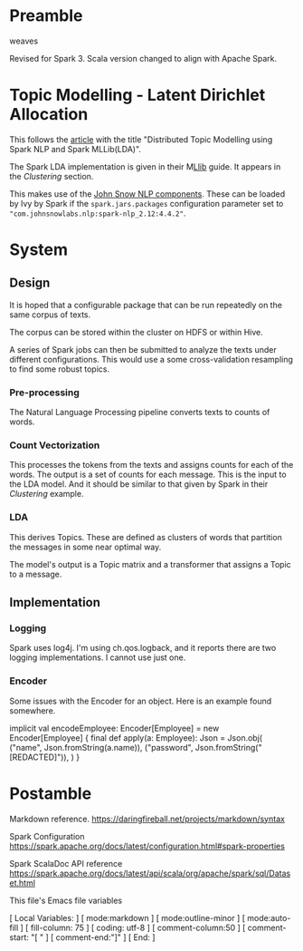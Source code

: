 # Preamble

weaves

Revised for Spark 3. Scala version changed to align with Apache Spark.

# Topic Modelling - Latent Dirichlet Allocation

This follows the [article](https://medium.com/analytics-vidhya/distributed-topic-modelling-using-spark-nlp-and-spark-mllib-lda-6db3f06a4da3)
with the title "Distributed Topic Modelling using Spark NLP and Spark MLLib(LDA)".

The Spark LDA implementation is given in their M[Llib](https://spark.apache.org/docs/latest/ml-guide.html) guide.
It appears in the *Clustering* section.

This makes use of the [John Snow NLP components](https://github.com/JohnSnowLabs/spark-nlp).
These can be loaded by Ivy by Spark if the `spark.jars.packages` configuration parameter set to
`"com.johnsnowlabs.nlp:spark-nlp_2.12:4.4.2"`.

# System

## Design

It is hoped that a configurable package that can be run repeatedly on the same corpus of texts.

The corpus can be stored within the cluster on HDFS or within Hive.

A series of Spark jobs can then be submitted to analyze the texts under different configurations. This would use a
some cross-validation resampling to find some robust topics.

### Pre-processing 

The Natural Language Processing pipeline converts texts to counts of words.

### Count Vectorization

This processes the tokens from the texts and assigns counts for each of the words. The output is a set of counts for
each message. This is the input to the LDA model. And it should be similar to that given by Spark in their *Clustering*
example.

### LDA

This derives Topics. These are defined as clusters of words that partition the messages in some near optimal way.

The model's output is a Topic matrix and a transformer that assigns a Topic to a message.

## Implementation

### Logging

Spark uses log4j. I'm using ch.qos.logback, and it reports there are two logging implementations. I cannot use 
just one.

### Encoder

Some issues with the Encoder for an object. Here is an example found somewhere. 

implicit val encodeEmployee: Encoder[Employee] = new Encoder[Employee] {
final def apply(a: Employee): Json = Json.obj(
("name", Json.fromString(a.name)),
("password", Json.fromString("[REDACTED]")),
)
}

# Postamble

Markdown reference.
https://daringfireball.net/projects/markdown/syntax

Spark Configuration
https://spark.apache.org/docs/latest/configuration.html#spark-properties

Spark ScalaDoc API reference
https://spark.apache.org/docs/latest/api/scala/org/apache/spark/sql/Dataset.html

This file's Emacs file variables

[  Local Variables: ]
[  mode:markdown ]
[  mode:outline-minor ]
[  mode:auto-fill ]
[  fill-column: 75 ]
[  coding: utf-8 ]
[  comment-column:50 ]
[  comment-start: "[  "  ]
[  comment-end:"]" ]
[  End: ]

